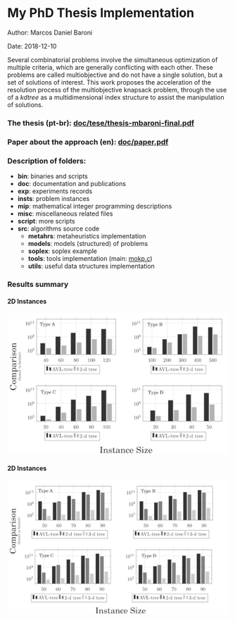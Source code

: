 # My PhD Thesis Implementation

Author: Marcos Daniel Baroni

Date: 2018-12-10

Several combinatorial problems involve the simultaneous optimization of multiple criteria, which are generally conflicting with each other.
These problems are called multiobjective and
do not have a single solution, but a set of solutions of interest.
This work proposes the acceleration of the resolution process of the multiobjective knapsack problem,
through the use of a *kdtree* as a multidimensional index structure to assist the manipulation of solutions.

### The thesis (pt-br): [doc/tese/thesis-mbaroni-final.pdf](doc/tese/thesis-mbaroni-final.pdf?raw=true)

### Paper about the approach (en): [doc/paper.pdf](doc/paper.pdf?raw=true)

### Description of folders:
 * **bin**: binaries and scripts
 * **doc**: documentation and publications
 * **exp**: experiments records
 * **insts**: problem instances
 * **mip**: mathematical integer programming descriptions
 * **misc**: miscellaneous related files
 * **script**: more scripts
 * **src**: algorithms source code
   * **metahrs**: metaheuristics implementation
   * **models**: models (structured) of problems
   * **soplex**: soplex example
   * **tools**: tools implementation (main: [mokp.c](src/tools/mokp.c))
   * **utils**: useful data structures implementation


### Results summary
#### 2D Instances
![Number of comparison for 2d instances](doc/tese/src/tab/cmp-2d_2.png)
#### 2D Instances
![Number of comparison for 3d instances](doc/tese/src/tab/cmp-3d_2.png)
